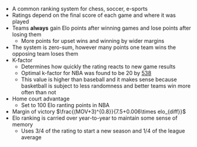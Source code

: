 - A common ranking system for chess, soccer, e-sports
- Ratings depend on the final score of each game and where it was played
- Teams __always__ gain Elo points after winning games and lose points after losing them
    - More points for upset wins and winning by wider margins
- The system is zero-sum, however many points one team wins the opposing team loses them
- K-factor
    - Determines how quickly the rating reacts to new game results
    - Optimal k-factor for NBA was found to be 20 by [538](https://fivethirtyeight.com/features/how-we-calculate-nba-elo-ratings/)
    - This value is higher than baseball and it makes sense because basketball is subject to less randomness and better teams win more often than not
-  Home court advantage
    - Set to 100 Elo ranting points in NBA
- Margin of victory $\frac{(MOV+3)^{0.8}}{7.5+0.006\times elo_{diff}}$
- Elo ranking is carried over year-to-year to maintain some sense of memory
    - Uses 3/4 of the rating to start a new season and 1/4 of the league average
